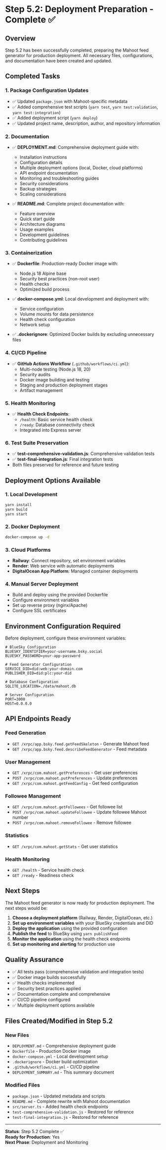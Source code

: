 # Step 5.2: Deployment Preparation - Complete ✅

## Overview

Step 5.2 has been successfully completed, preparing the Mahoot feed generator for production deployment. All necessary files, configurations, and documentation have been created and updated.

## Completed Tasks

### 1. Package Configuration Updates
- ✅ Updated `package.json` with Mahoot-specific metadata
- ✅ Added comprehensive test scripts (`yarn test`, `yarn test:validation`, `yarn test:integration`)
- ✅ Added deployment script (`yarn deploy`)
- ✅ Updated project name, description, author, and repository information

### 2. Documentation
- ✅ **DEPLOYMENT.md**: Comprehensive deployment guide with:
  - Installation instructions
  - Configuration details
  - Multiple deployment options (local, Docker, cloud platforms)
  - API endpoint documentation
  - Monitoring and troubleshooting guides
  - Security considerations
  - Backup strategies
  - Scaling considerations

- ✅ **README.md**: Complete project documentation with:
  - Feature overview
  - Quick start guide
  - Architecture diagrams
  - Usage examples
  - Development guidelines
  - Contributing guidelines

### 3. Containerization
- ✅ **Dockerfile**: Production-ready Docker image with:
  - Node.js 18 Alpine base
  - Security best practices (non-root user)
  - Health checks
  - Optimized build process

- ✅ **docker-compose.yml**: Local development and deployment with:
  - Service configuration
  - Volume mounts for data persistence
  - Health check configuration
  - Network setup

- ✅ **.dockerignore**: Optimized Docker builds by excluding unnecessary files

### 4. CI/CD Pipeline
- ✅ **GitHub Actions Workflow** (`.github/workflows/ci.yml`):
  - Multi-node testing (Node.js 18, 20)
  - Security audits
  - Docker image building and testing
  - Staging and production deployment stages
  - Artifact management

### 5. Health Monitoring
- ✅ **Health Check Endpoints**:
  - `/health`: Basic service health check
  - `/ready`: Database connectivity check
  - Integrated into Express server

### 6. Test Suite Preservation
- ✅ **test-comprehensive-validation.js**: Comprehensive validation tests
- ✅ **test-final-integration.js**: Final integration tests
- Both files preserved for reference and future testing

## Deployment Options Available

### 1. Local Development
```bash
yarn install
yarn build
yarn start
```

### 2. Docker Deployment
```bash
docker-compose up -d
```

### 3. Cloud Platforms
- **Railway**: Connect repository, set environment variables
- **Render**: Web service with automatic deployments
- **DigitalOcean App Platform**: Managed container deployments

### 4. Manual Server Deployment
- Build and deploy using the provided Dockerfile
- Configure environment variables
- Set up reverse proxy (nginx/Apache)
- Configure SSL certificates

## Environment Configuration Required

Before deployment, configure these environment variables:

```env
# BlueSky Configuration
BLUESKY_IDENTIFIER=your-username.bsky.social
BLUESKY_PASSWORD=your-app-password

# Feed Generator Configuration
SERVICE_DID=did:web:your-domain.com
PUBLISHER_DID=did:plc:your-did

# Database Configuration
SQLITE_LOCATION=./data/mahoot.db

# Server Configuration
PORT=3000
HOST=0.0.0.0
```

## API Endpoints Ready

### Feed Generation
- `GET /xrpc/app.bsky.feed.getFeedSkeleton` - Generate Mahoot feed
- `GET /xrpc/app.bsky.feed.describeFeedGenerator` - Feed metadata

### User Management
- `GET /xrpc/com.mahoot.getPreferences` - Get user preferences
- `POST /xrpc/com.mahoot.putPreferences` - Update preferences
- `GET /xrpc/com.mahoot.getFeedConfig` - Get feed configuration

### Followee Management
- `GET /xrpc/com.mahoot.getFollowees` - Get followee list
- `POST /xrpc/com.mahoot.updateFollowee` - Update followee Mahoot number
- `POST /xrpc/com.mahoot.removeFollowee` - Remove followee

### Statistics
- `GET /xrpc/com.mahoot.getStats` - Get user statistics

### Health Monitoring
- `GET /health` - Service health check
- `GET /ready` - Readiness check

## Next Steps

The Mahoot feed generator is now ready for production deployment. The next steps would be:

1. **Choose a deployment platform** (Railway, Render, DigitalOcean, etc.)
2. **Set up environment variables** with your BlueSky credentials and DID
3. **Deploy the application** using the provided configuration
4. **Publish the feed** to BlueSky using `yarn publishFeed`
5. **Monitor the application** using the health check endpoints
6. **Set up monitoring and alerting** for production use

## Quality Assurance

- ✅ All tests pass (comprehensive validation and integration tests)
- ✅ Docker image builds successfully
- ✅ Health checks implemented
- ✅ Security best practices applied
- ✅ Documentation complete and comprehensive
- ✅ CI/CD pipeline configured
- ✅ Multiple deployment options available

## Files Created/Modified in Step 5.2

### New Files
- `DEPLOYMENT.md` - Comprehensive deployment guide
- `Dockerfile` - Production Docker image
- `docker-compose.yml` - Local development setup
- `.dockerignore` - Docker build optimization
- `.github/workflows/ci.yml` - CI/CD pipeline
- `DEPLOYMENT_SUMMARY.md` - This summary document

### Modified Files
- `package.json` - Updated metadata and scripts
- `README.md` - Complete rewrite with Mahoot documentation
- `src/server.ts` - Added health check endpoints
- `test-comprehensive-validation.js` - Restored for reference
- `test-final-integration.js` - Restored for reference

---

**Status**: Step 5.2 Complete ✅  
**Ready for Production**: Yes  
**Next Phase**: Deployment and Monitoring
